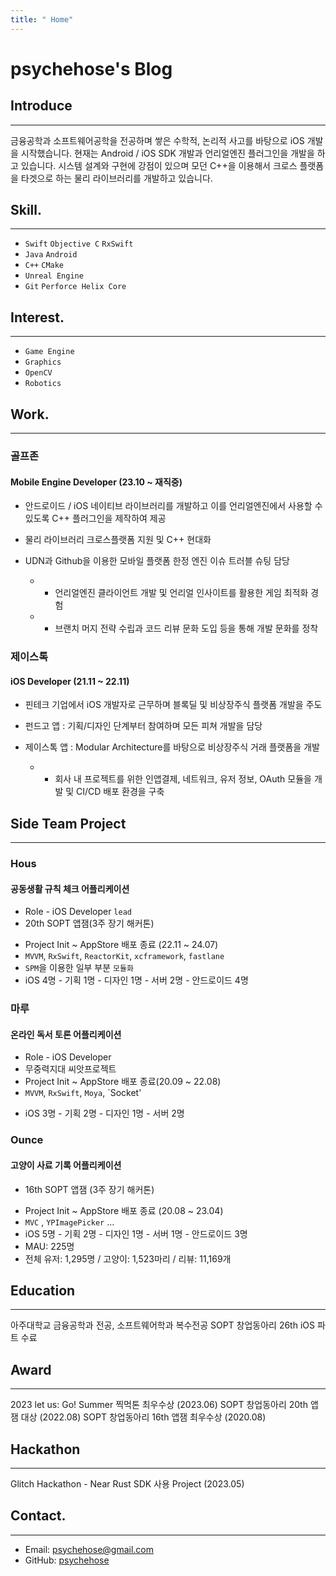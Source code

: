 ```yaml
---
title: " Home"
---
```


# psychehose's Blog

## Introduce
---
 금융공학과 소프트웨어공학을 전공하며 쌓은 수학적, 논리적 사고를 바탕으로 iOS 개발을 시작했습니다. 현재는 Android / iOS SDK 개발과 언리얼엔진 플러그인을 개발을 하고 있습니다.
시스템 설계와 구현에 강점이 있으며 모던 C++을 이용해서 크로스 플랫폼을 타겟으로 하는 물리 라이브러리를 개발하고 있습니다.

## Skill.
---
- `Swift` `Objective C` `RxSwift`
- `Java` `Android`
- `C++` `CMake`
- `Unreal Engine`
- `Git` `Perforce Helix Core`

## Interest.
---
* `Game Engine`
* `Graphics`
* `OpenCV`
* `Robotics`
  
## Work.
---
### 골프존
#### Mobile Engine Developer (23.10 ~ 재직중)

* 안드로이드 / iOS 네이티브 라이브러리를 개발하고 이를 언리얼엔진에서 사용할 수 있도록 C++ 플러그인을 제작하여 제공  
* 물리 라이브러리 크로스플랫폼 지원 및 C++ 현대화
* UDN과 Github을 이용한 모바일 플랫폼 한정 엔진 이슈 트러블 슈팅 담당
  
	+  + 언리얼엔진 클라이언트 개발 및 언리얼 인사이트를 활용한 게임 최적화 경험  
	+  + 브랜치 머지 전략 수립과 코드 리뷰 문화 도입 등을 통해 개발 문화를 정착



### 제이스톡
#### iOS Developer (21.11 ~ 22.11)

* 핀테크 기업에서 iOS 개발자로 근무하며 블록딜 및 비상장주식 플랫폼 개발을 주도  
* 펀드고 앱 : 기획/디자인 단계부터 참여하며 모든 피쳐 개발을 담당  
* 제이스톡 앱 : Modular Architecture를 바탕으로 비상장주식 거래 플랫폼을 개발  
  
	+ + 회사 내 프로젝트를 위한 인앱결제, 네트워크, 유저 정보, OAuth 모듈을 개발 및  CI/CD 배포 환경을 구축



## Side Team Project
---
### Hous
#### 공동생활 규칙 체크 어플리케이션
* Role - iOS Developer `lead`
* 20th SOPT 앱잼(3주 장기 해커톤)
- Project Init ~ AppStore 배포 종료 (22.11 ~ 24.07)
- `MVVM`, `RxSwift`, `ReactorKit`, `xcframework`, `fastlane`
- `SPM`을 이용한 일부 부분 `모듈화`
- iOS 4명 - 기획 1명 - 디자인 1명 - 서버 2명 - 안드로이드 4명

### 마루
#### 온라인 독서 토론 어플리케이션
* Role - iOS Developer
* 무중력지대 씨앗프로젝트
* Project Init ~ AppStore 배포 종료(20.09 ~ 22.08)
* `MVVM`, `RxSwift`, `Moya`, `Socket'
- iOS 3명 - 기획 2명 - 디자인 1명 - 서버 2명

### Ounce
#### 고양이 사료 기록 어플리케이션
* 16th SOPT 앱잼 (3주 장기 해커톤)
- Project Init ~ AppStore 배포 종료 (20.08 ~ 23.04)
- `MVC` , `YPImagePicker` …
- iOS 5명 - 기획 2명 - 디자인 1명 - 서버 1명 - 안드로이드 3명
- MAU: 225명
- 전체 유저: 1,295명 / 고양이: 1,523마리 / 리뷰: 11,169개


## Education
---
아주대학교 금융공학과 전공, 소프트웨어학과 복수전공
SOPT 창업동아리 26th iOS 파트 수료


## Award
---
2023 let us: Go! Summer 찍먹톤 최우수상 (2023.06)
SOPT 창업동아리 20th 앱잼 대상 (2022.08)
SOPT 창업동아리 16th 앱잼 최우수상 (2020.08)

## Hackathon
---
Glitch Hackathon - Near Rust SDK 사용 Project (2023.05)

## Contact.
---
- Email: psychehose@gmail.com
- GitHub: [psychehose](https://github.com/psychehose)